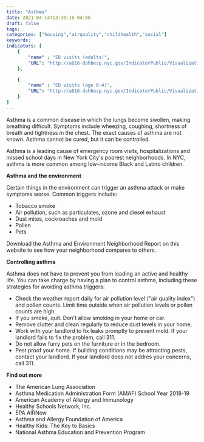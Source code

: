 ```yaml
---
title: "Asthma"
date: 2021-04-14T13:38:16-04:00
draft: false
tags:
categories: ["housing","airquality","childhealth","social"]
keywords: 
indicators: [
    {
        "name" : "ED visits (adults)",
        "URL": "http://a816-dohbesp.nyc.gov/IndicatorPublic/VisualizationData.aspx?id=2380,4466a0,11,Summarize"
    },

    {
        "name" : "ED visits (age 0-4)",
        "URL": "http://a816-dohbesp.nyc.gov/IndicatorPublic/VisualizationData.aspx?id=2048,4466a0,11,Summarize"
    }
]
---
```


Asthma is a common disease in which the lungs become swollen, making breathing difficult. Symptoms include wheezing, coughing, shortness of breath and tightness in the chest. The exact causes of asthma are not known. Asthma cannot be cured, but it can be controlled.

Asthma is a leading cause of emergency room visits, hospitalizations and missed school days in New York City's poorest neighborhoods. In NYC, asthma is more common among low-income Black and Latino children. 

**Asthma and the environment**

Certain things in the environment can trigger an asthma attack or make symptoms worse. Common triggers include: 
- Tobacco smoke
- Air pollution, such as particulates, ozone and diesel exhaust
- Dust mites, cockroaches and mold
- Pollen
- Pets

Download the Asthma and Environment Neighborhood Report on this website to see how your neighborhood compares to others. 

**Controlling asthma**

Asthma does not have to prevent you from leading an active and healthy life. You can take charge by having a plan to control asthma, including these strategies for avoiding asthma triggers:
- Check the weather report daily for air pollution level ("air quality index") and pollen counts. Limit time outside when air pollution levels or pollen counts are high.
- If you smoke, quit. Don't allow smoking in your home or car.
- Remove clutter and clean regularly to reduce dust levels in your home.
- Work with your landlord to fix leaks promptly to prevent mold. If your landlord fails to fix the problem, call 311. 
- Do not allow furry pets on the furniture or in the bedroom.
- Pest proof your home. If building conditions may be attracting pests, contact your landlord. If your landlord does not addres your concerns, call 311. 

**Find out more**

- The American Lung Association
- Asthma Medication Administration Form (AMAF) School Year 2018-19
- American Academy of Allergy and Immunology
- Healthy Schools Network, Inc.
- EPA AIRNow
- Asthma and Allergy Foundation of America
- Healthy Kids: The Key to Basics
- National Asthma Education and Prevention Program